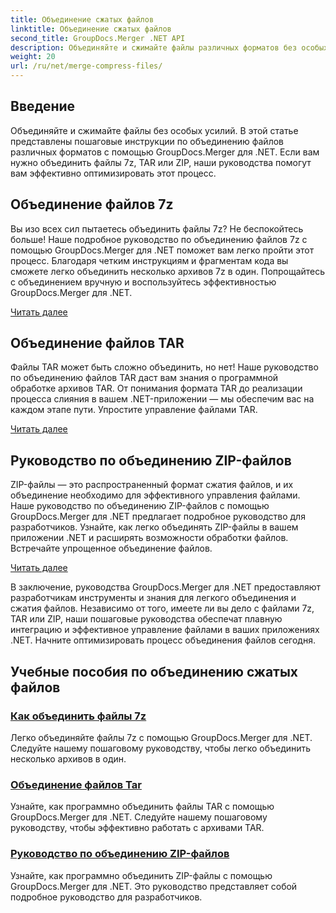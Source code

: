 ```yaml
---
title: Объединение сжатых файлов
linktitle: Объединение сжатых файлов
second_title: GroupDocs.Merger .NET API
description: Объединяйте и сжимайте файлы различных форматов без особых усилий. Научитесь легко комбинировать файлы 7z, TAR и ZIP с помощью наших пошаговых руководств.
weight: 20
url: /ru/net/merge-compress-files/
---
```

## Введение


Объединяйте и сжимайте файлы без особых усилий. В этой статье представлены пошаговые инструкции по объединению файлов различных форматов с помощью GroupDocs.Merger для .NET. Если вам нужно объединить файлы 7z, TAR или ZIP, наши руководства помогут вам эффективно оптимизировать этот процесс.

## Объединение файлов 7z

Вы изо всех сил пытаетесь объединить файлы 7z? Не беспокойтесь больше! Наше подробное руководство по объединению файлов 7z с помощью GroupDocs.Merger для .NET поможет вам легко пройти этот процесс. Благодаря четким инструкциям и фрагментам кода вы сможете легко объединить несколько архивов 7z в один. Попрощайтесь с объединением вручную и воспользуйтесь эффективностью GroupDocs.Merger для .NET.

[Читать далее](./merge-7z-files/)

## Объединение файлов TAR

Файлы TAR может быть сложно объединить, но нет! Наше руководство по объединению файлов TAR даст вам знания о программной обработке архивов TAR. От понимания формата TAR до реализации процесса слияния в вашем .NET-приложении — мы обеспечим вас на каждом этапе пути. Упростите управление файлами TAR.

[Читать далее](./merging-tar-files/)

## Руководство по объединению ZIP-файлов

ZIP-файлы — это распространенный формат сжатия файлов, и их объединение необходимо для эффективного управления файлами. Наше руководство по объединению ZIP-файлов с помощью GroupDocs.Merger для .NET предлагает подробное руководство для разработчиков. Узнайте, как легко объединять ZIP-файлы в вашем приложении .NET и расширять возможности обработки файлов. Встречайте упрощенное объединение файлов.

[Читать далее](./guide-merging-zip-files/)

В заключение, руководства GroupDocs.Merger для .NET предоставляют разработчикам инструменты и знания для легкого объединения и сжатия файлов. Независимо от того, имеете ли вы дело с файлами 7z, TAR или ZIP, наши пошаговые руководства обеспечат плавную интеграцию и эффективное управление файлами в ваших приложениях .NET. Начните оптимизировать процесс объединения файлов сегодня.
## Учебные пособия по объединению сжатых файлов
### [Как объединить файлы 7z](./merge-7z-files/)
Легко объединяйте файлы 7z с помощью GroupDocs.Merger для .NET. Следуйте нашему пошаговому руководству, чтобы легко объединить несколько архивов в один.
### [Объединение файлов Tar](./merging-tar-files/)
Узнайте, как программно объединить файлы TAR с помощью GroupDocs.Merger для .NET. Следуйте нашему пошаговому руководству, чтобы эффективно работать с архивами TAR.
### [Руководство по объединению ZIP-файлов](./guide-merging-zip-files/)
Узнайте, как программно объединить ZIP-файлы с помощью GroupDocs.Merger для .NET. Это руководство представляет собой подробное руководство для разработчиков.